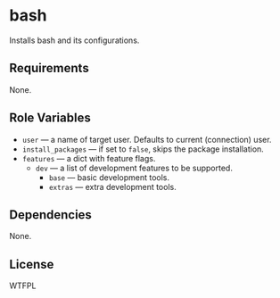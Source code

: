 bash
====

Installs bash and its configurations.

Requirements
------------

None.

Role Variables
--------------

* `user` &mdash; a name of target user. Defaults to current (connection) user.
* `install_packages` &mdash; if set to `false`, skips the package installation.
* `features` &mdash; a dict with feature flags.
    * `dev` &mdash; a list of development features to be supported.
        * `base` &mdash; basic development tools.
        * `extras` &mdash; extra development tools.

Dependencies
------------

None.

License
-------

WTFPL
